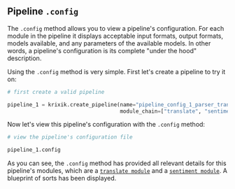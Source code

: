 ## Pipeline `.config`

The `.config` method allows you to view a pipeline's configuration. For each module in the pipeline it displays acceptable input formats, output formats, models available, and any parameters of the available models.  In other words, a pipeline's configuration is its complete "under the hood" description.

Using the `.config` method is very simple. First let's create a pipeline to try it on:


```python
# first create a valid pipeline

pipeline_1 = krixik.create_pipeline(name="pipeline_config_1_parser_translate_sentiment",
                                    module_chain=["translate", "sentiment"])
```

Now let's view this pipeline's configuration with the `.config` method:


```python
# view the pipeline's configuration file

pipeline_1.config
```

As you can see, the `.config` method has provided all relevant details for this pipeline's modules, which are a [`translate module`](../../modules/ai_model_modules/translate_module.md) and a [`sentiment module`](../../modules/ai_model_modules/sentiment_module.md). A blueprint of sorts has been displayed.
